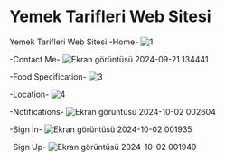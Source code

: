# Yemek Tarifleri Web Sitesi
 Yemek Tarifleri Web Sitesi
-Home-
![1](https://github.com/user-attachments/assets/af0aea09-c49e-4643-b1e7-cc8d137abf9f)

-Contact Me-
![Ekran görüntüsü 2024-09-21 134441](https://github.com/user-attachments/assets/5543d486-539c-4c69-ab20-b0375c81055d)

-Food Specification-
![3](https://github.com/user-attachments/assets/228fb611-4543-47f3-9525-f792b5cf1052)

-Location-
![4](https://github.com/user-attachments/assets/cdbeedcb-2a81-40da-83f5-d6d3a71fc840)

-Notifications-
![Ekran görüntüsü 2024-10-02 002604](https://github.com/user-attachments/assets/5f119c3e-155d-4db5-adcb-7c508fe84cd6)


-Sign İn-
![Ekran görüntüsü 2024-10-02 001935](https://github.com/user-attachments/assets/e3e2214e-a59d-4e3d-a0f0-b5124e16b1eb)

-Sign Up-
![Ekran görüntüsü 2024-10-02 001949](https://github.com/user-attachments/assets/de9c6b00-17e6-4318-a98c-337b2e25275e)
